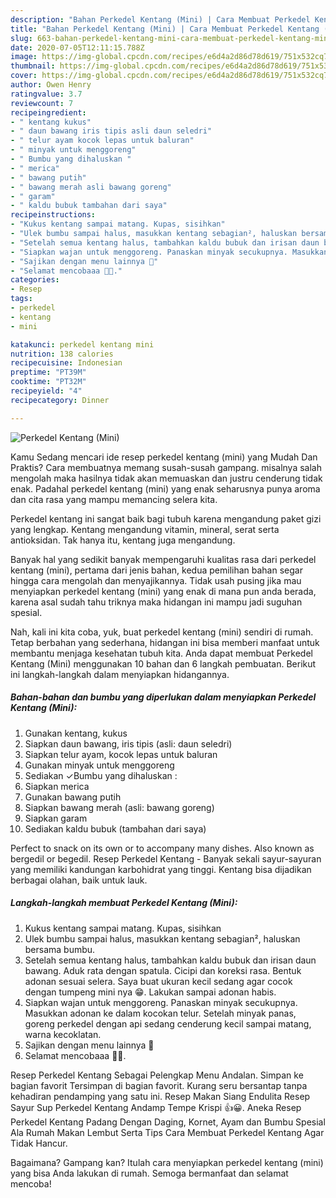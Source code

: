 ```yaml
---
description: "Bahan Perkedel Kentang (Mini) | Cara Membuat Perkedel Kentang (Mini) Yang Enak Banget"
title: "Bahan Perkedel Kentang (Mini) | Cara Membuat Perkedel Kentang (Mini) Yang Enak Banget"
slug: 663-bahan-perkedel-kentang-mini-cara-membuat-perkedel-kentang-mini-yang-enak-banget
date: 2020-07-05T12:11:15.788Z
image: https://img-global.cpcdn.com/recipes/e6d4a2d86d78d619/751x532cq70/perkedel-kentang-mini-foto-resep-utama.jpg
thumbnail: https://img-global.cpcdn.com/recipes/e6d4a2d86d78d619/751x532cq70/perkedel-kentang-mini-foto-resep-utama.jpg
cover: https://img-global.cpcdn.com/recipes/e6d4a2d86d78d619/751x532cq70/perkedel-kentang-mini-foto-resep-utama.jpg
author: Owen Henry
ratingvalue: 3.7
reviewcount: 7
recipeingredient:
- " kentang kukus"
- " daun bawang iris tipis asli daun seledri"
- " telur ayam kocok lepas untuk baluran"
- " minyak untuk menggoreng"
- " Bumbu yang dihaluskan "
- " merica"
- " bawang putih"
- " bawang merah asli bawang goreng"
- " garam"
- " kaldu bubuk tambahan dari saya"
recipeinstructions:
- "Kukus kentang sampai matang. Kupas, sisihkan"
- "Ulek bumbu sampai halus, masukkan kentang sebagian², haluskan bersama bumbu."
- "Setelah semua kentang halus, tambahkan kaldu bubuk dan irisan daun bawang. Aduk rata dengan spatula. Cicipi dan koreksi rasa. Bentuk adonan sesuai selera. Saya buat ukuran kecil sedang agar cocok dengan tumpeng mini nya 😁. Lakukan sampai adonan habis."
- "Siapkan wajan untuk menggoreng. Panaskan minyak secukupnya. Masukkan adonan ke dalam kocokan telur. Setelah minyak panas, goreng perkedel dengan api sedang cenderung kecil sampai matang, warna kecoklatan."
- "Sajikan dengan menu lainnya 🤩"
- "Selamat mencobaaa 🤗🥰."
categories:
- Resep
tags:
- perkedel
- kentang
- mini

katakunci: perkedel kentang mini 
nutrition: 138 calories
recipecuisine: Indonesian
preptime: "PT39M"
cooktime: "PT32M"
recipeyield: "4"
recipecategory: Dinner

---
```



![Perkedel Kentang (Mini)](https://img-global.cpcdn.com/recipes/e6d4a2d86d78d619/751x532cq70/perkedel-kentang-mini-foto-resep-utama.jpg)

Kamu Sedang mencari ide resep perkedel kentang (mini) yang Mudah Dan Praktis? Cara membuatnya memang susah-susah gampang. misalnya salah mengolah maka hasilnya tidak akan memuaskan dan justru cenderung tidak enak. Padahal perkedel kentang (mini) yang enak seharusnya punya aroma dan cita rasa yang mampu memancing selera kita.

Perkedel kentang ini sangat baik bagi tubuh karena mengandung paket gizi yang lengkap. Kentang mengandung vitamin, mineral, serat serta antioksidan. Tak hanya itu, kentang juga mengandung.

Banyak hal yang sedikit banyak mempengaruhi kualitas rasa dari perkedel kentang (mini), pertama dari jenis bahan, kedua pemilihan bahan segar hingga cara mengolah dan menyajikannya. Tidak usah pusing jika mau menyiapkan perkedel kentang (mini) yang enak di mana pun anda berada, karena asal sudah tahu triknya maka hidangan ini mampu jadi suguhan spesial.


Nah, kali ini kita coba, yuk, buat perkedel kentang (mini) sendiri di rumah. Tetap berbahan yang sederhana, hidangan ini bisa memberi manfaat untuk membantu menjaga kesehatan tubuh kita. Anda dapat membuat Perkedel Kentang (Mini) menggunakan 10 bahan dan 6 langkah pembuatan. Berikut ini langkah-langkah dalam menyiapkan hidangannya.

<!--inarticleads1-->

##### Bahan-bahan dan bumbu yang diperlukan dalam menyiapkan Perkedel Kentang (Mini):

1. Gunakan  kentang, kukus
1. Siapkan  daun bawang, iris tipis (asli: daun seledri)
1. Siapkan  telur ayam, kocok lepas untuk baluran
1. Gunakan  minyak untuk menggoreng
1. Sediakan  ✓Bumbu yang dihaluskan :
1. Siapkan  merica
1. Gunakan  bawang putih
1. Siapkan  bawang merah (asli: bawang goreng)
1. Siapkan  garam
1. Sediakan  kaldu bubuk (tambahan dari saya)


Perfect to snack on its own or to accompany many dishes. Also known as bergedil or begedil. Resep Perkedel Kentang - Banyak sekali sayur-sayuran yang memiliki kandungan karbohidrat yang tinggi. Kentang bisa dijadikan berbagai olahan, baik untuk lauk. 

<!--inarticleads2-->

##### Langkah-langkah membuat Perkedel Kentang (Mini):

1. Kukus kentang sampai matang. Kupas, sisihkan
1. Ulek bumbu sampai halus, masukkan kentang sebagian², haluskan bersama bumbu.
1. Setelah semua kentang halus, tambahkan kaldu bubuk dan irisan daun bawang. Aduk rata dengan spatula. Cicipi dan koreksi rasa. Bentuk adonan sesuai selera. Saya buat ukuran kecil sedang agar cocok dengan tumpeng mini nya 😁. Lakukan sampai adonan habis.
1. Siapkan wajan untuk menggoreng. Panaskan minyak secukupnya. Masukkan adonan ke dalam kocokan telur. Setelah minyak panas, goreng perkedel dengan api sedang cenderung kecil sampai matang, warna kecoklatan.
1. Sajikan dengan menu lainnya 🤩
1. Selamat mencobaaa 🤗🥰.


Resep Perkedel Kentang Sebagai Pelengkap Menu Andalan. Simpan ke bagian favorit Tersimpan di bagian favorit. Kurang seru bersantap tanpa kehadiran pendamping yang satu ini. Resep Makan Siang Endulita Resep Sayur Sup Perkedel Kentang Andamp Tempe Krispi 👍😀. Aneka Resep Perkedel Kentang Padang Dengan Daging, Kornet, Ayam dan Bumbu Spesial Ala Rumah Makan Lembut Serta Tips Cara Membuat Perkedel Kentang Agar Tidak Hancur. 

Bagaimana? Gampang kan? Itulah cara menyiapkan perkedel kentang (mini) yang bisa Anda lakukan di rumah. Semoga bermanfaat dan selamat mencoba!
